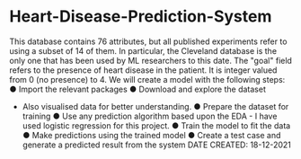 # Heart-Disease-Prediction-System
This database contains 76 attributes, but all published experiments refer to using a subset of 14 of them. In particular, the Cleveland database is the only one that has been used by ML researchers to this date. The "goal" field refers to the presence of heart disease in the patient. It is integer valued from 0 (no presence) to 4.
We will create a model with the following steps: 
● Import the relevant packages 
● Download and explore the dataset
- Also visualised data for better understanding.
● Prepare the dataset for training 
● Use any prediction algorithm based upon the EDA - I have used logistic regression for this project.
● Train the model to fit the data 
● Make predictions using the trained model 
● Create a test case and generate a predicted result from the system
DATE CREATED: 18-12-2021
